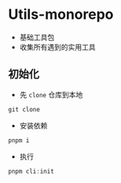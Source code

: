 # Utils-monorepo

- 基础工具包
- 收集所有遇到的实用工具

## 初始化

- 先 `clone` 仓库到本地

```ts
git clone
```

- 安装依赖

```ts
pnpm i
```

- 执行

```ts
pnpm cli:init
```
